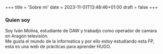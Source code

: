 +++
title = 'Sobre mi'
date = 2023-11-01T13:48:46+01:00
draft = false
+++

### Quien soy

Soy Iván Molina, estudiante de DAW y trabadjo como operador de camara en Aragón televisión.  
Me gusta el mundo de la informatica y por ello estoy estudiando esta FP, esta es una web de prácticas para aprender HUGO.